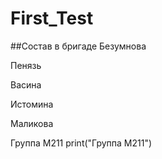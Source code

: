 # First_Test

##Состав в бригаде
 Безумнова 
 
 Пенязь
 
 Васина
 
 Истомина
 
 Маликова
 
Группа М211 
print("Группа М211")
